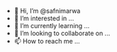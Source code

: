 - 👋 Hi, I’m @safnimarwa
- 👀 I’m interested in ...
- 🌱 I’m currently learning ...
- 💞️ I’m looking to collaborate on ...
- 📫 How to reach me ...

<!---
safnimarwa/safnimarwa is a ✨ special ✨ repository because its `README.md` (this file) appears on your GitHub profile.
You can click the Preview link to take a look at your changes.
--->
